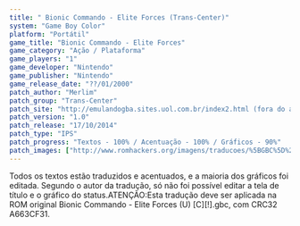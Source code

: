 ```yaml
---
title: " Bionic Commando - Elite Forces (Trans-Center)"
system: "Game Boy Color"
platform: "Portátil"
game_title: "Bionic Commando - Elite Forces"
game_category: "Ação / Plataforma"
game_players: "1"
game_developer: "Nintendo"
game_publisher: "Nintendo"
game_release_date: "??/01/2000"
patch_author: "Merlim"
patch_group: "Trans-Center"
patch_site: "http://emulandogba.sites.uol.com.br/index2.html (fora do ar)"
patch_version: "1.0"
patch_release: "17/10/2014"
patch_type: "IPS"
patch_progress: "Textos - 100% / Acentuação - 100% / Gráficos - 90%"
patch_images: ["http://www.romhackers.org/imagens/traducoes/%5BGBC%5D%20Bionic%20Commando%20-%20Elite%20Forces%20-%20Trans-Center%20-%201.png","http://www.romhackers.org/imagens/traducoes/%5BGBC%5D%20Bionic%20Commando%20-%20Elite%20Forces%20-%20Trans-Center%20-%202.png","http://www.romhackers.org/imagens/traducoes/%5BGBC%5D%20Bionic%20Commando%20-%20Elite%20Forces%20-%20Trans-Center%20-%203.png"]
---
```

Todos os textos estão traduzidos e acentuados, e a maioria dos gráficos foi editada. Segundo o autor da tradução, só não foi possível editar a tela de título e o gráfico do status.ATENÇÃO:Esta tradução deve ser aplicada na ROM original Bionic Commando - Elite Forces (U) [C][!].gbc, com CRC32 A663CF31.